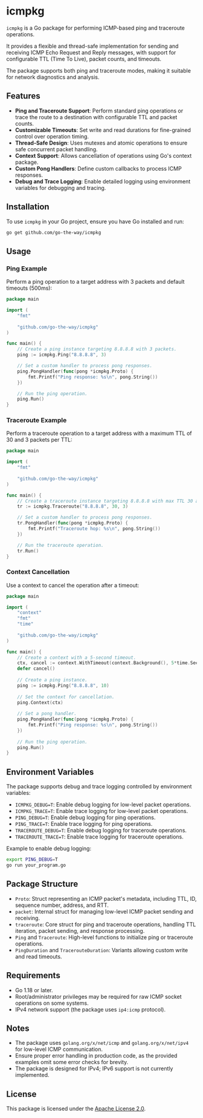 # icmpkg

`icmpkg` is a Go package for performing ICMP-based ping and traceroute operations. 

It provides a flexible and thread-safe implementation for sending and receiving ICMP Echo Request and Reply messages, with support for configurable TTL (Time To Live), packet counts, and timeouts. 

The package supports both ping and traceroute modes, making it suitable for network diagnostics and analysis.

## Features

- **Ping and Traceroute Support**: Perform standard ping operations or trace the route to a destination with configurable TTL and packet counts.
- **Customizable Timeouts**: Set write and read durations for fine-grained control over operation timing.
- **Thread-Safe Design**: Uses mutexes and atomic operations to ensure safe concurrent packet handling.
- **Context Support**: Allows cancellation of operations using Go's context package.
- **Custom Pong Handlers**: Define custom callbacks to process ICMP responses.
- **Debug and Trace Logging**: Enable detailed logging using environment variables for debugging and tracing.

## Installation

To use `icmpkg` in your Go project, ensure you have Go installed and run:

```bash
go get github.com/go-the-way/icmpkg
```

## Usage

### Ping Example

Perform a ping operation to a target address with 3 packets and default timeouts (500ms):

```go
package main

import (
	"fmt"
	
	"github.com/go-the-way/icmpkg"
)

func main() {
	// Create a ping instance targeting 8.8.8.8 with 3 packets.
	ping := icmpkg.Ping("8.8.8.8", 3)

	// Set a custom handler to process pong responses.
	ping.PongHandler(func(pong *icmpkg.Proto) {
		fmt.Printf("Ping response: %s\n", pong.String())
	})

	// Run the ping operation.
	ping.Run()
}
```

### Traceroute Example

Perform a traceroute operation to a target address with a maximum TTL of 30 and 3 packets per TTL:

```go
package main

import (
	"fmt"
	
	"github.com/go-the-way/icmpkg"
)

func main() {
	// Create a traceroute instance targeting 8.8.8.8 with max TTL 30 and 3 packets per TTL.
	tr := icmpkg.Traceroute("8.8.8.8", 30, 3)

	// Set a custom handler to process pong responses.
	tr.PongHandler(func(pong *icmpkg.Proto) {
		fmt.Printf("Traceroute hop: %s\n", pong.String())
	})

	// Run the traceroute operation.
	tr.Run()
}
```

### Context Cancellation

Use a context to cancel the operation after a timeout:

```go
package main

import (
	"context"
	"fmt"
	"time"
	
	"github.com/go-the-way/icmpkg"
)

func main() {
	// Create a context with a 5-second timeout.
	ctx, cancel := context.WithTimeout(context.Background(), 5*time.Second)
	defer cancel()
	
	// Create a ping instance.
	ping := icmpkg.Ping("8.8.8.8", 10)
	
	// Set the context for cancellation.
	ping.Context(ctx)
	
	// Set a pong handler.
	ping.PongHandler(func(pong *icmpkg.Proto) {
		fmt.Printf("Ping response: %s\n", pong.String())
	})
	
	// Run the ping operation.
	ping.Run()
}
```

## Environment Variables

The package supports debug and trace logging controlled by environment variables:

- `ICMPKG_DEBUG=T`: Enable debug logging for low-level packet operations.
- `ICMPKG_TRACE=T`: Enable trace logging for low-level packet operations.
- `PING_DEBUG=T`: Enable debug logging for ping operations.
- `PING_TRACE=T`: Enable trace logging for ping operations.
- `TRACEROUTE_DEBUG=T`: Enable debug logging for traceroute operations.
- `TRACEROUTE_TRACE=T`: Enable trace logging for traceroute operations.

Example to enable debug logging:

```bash
export PING_DEBUG=T
go run your_program.go
```

## Package Structure

- `Proto`: Struct representing an ICMP packet's metadata, including TTL, ID, sequence number, address, and RTT.
- `packet`: Internal struct for managing low-level ICMP packet sending and receiving.
- `traceroute`: Core struct for ping and traceroute operations, handling TTL iteration, packet sending, and response processing.
- `Ping` and `Traceroute`: High-level functions to initialize ping or traceroute operations.
- `PingDuration` and `TracerouteDuration`: Variants allowing custom write and read timeouts.

## Requirements

- Go 1.18 or later.
- Root/administrator privileges may be required for raw ICMP socket operations on some systems.
- IPv4 network support (the package uses `ip4:icmp` protocol).

## Notes

- The package uses `golang.org/x/net/icmp` and `golang.org/x/net/ipv4` for low-level ICMP communication.
- Ensure proper error handling in production code, as the provided examples omit some error checks for brevity.
- The package is designed for IPv4; IPv6 support is not currently implemented.

## License

This package is licensed under the [Apache License 2.0](https://www.apache.org/licenses/LICENSE-2.0).